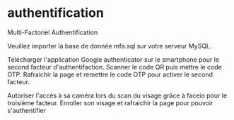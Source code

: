# authentification
Multi-Factoriel Authentification

Veuillez importer la base de donnée mfa.sql sur votre serveur MySQL.

Télécharger l'application Google authenticator sur le smartphone pour le second facteur d'authentifaction.
Scanner le code QR puis mettre le code OTP.
Rafraichir la page et remettre le code OTP pour activer le second facteur.

Autoriser l'accès à sa caméra lors du scan du visage grâce à faceio pour le troisième facteur.
Enroller son visage et rafraichir la page pour pouvoir s'authentifier